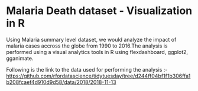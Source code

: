 # Malaria Death dataset - Visualization in R 


Using Malaria summary level dataset, we would analyze the impact of malaria cases accross the globe from 1990 to 2016.The analysis is performed using a visual analytics tools in R using flexdashboard, ggplot2, gganimate.

Following is the link to the data used for performing the analysis :-
https://github.com/rfordatascience/tidytuesday/tree/d244ff04bf1f1b306ffa1b208fcaef4d910d9d58/data/2018/2018-11-13
